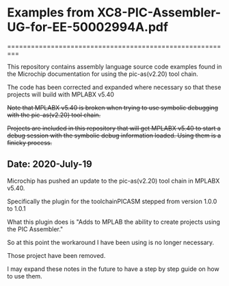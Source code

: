 # Examples from XC8-PIC-Assembler-UG-for-EE-50002994A.pdf
=========================================================

This repository contains assembly language source code 
examples found in the Microchip documentation for using 
the pic-as(v2.20) tool chain.

The code has been corrected and expanded where necessary 
so that these projects will build with MPLABX v5.40

~~Note that MPLABX v5.40 is broken when trying to use symbolic
debugging with the pic-as(v2.20) tool chain.~~

~~Projects are included in this repository that will get 
MPLABX v5.40 to start a debug session with the symbolic 
debug information loaded. Using them is a finicky 
process.~~

## Date: 2020-July-19

Microchip has pushed an update to the pic-as(v2.20) tool chain 
in MPLABX v5.40. 

Specifically the plugin for the toolchainPICASM stepped from 
version 1.0.0 to 1.0.1

What this plugin does is "Adds to MPLAB the ability to create projects using the PIC Assembler."

So at this point the workaround I have been using is no longer necessary.

Those project have been removed.

I may expand these notes in the future to have a step 
by step guide on how to use them.
